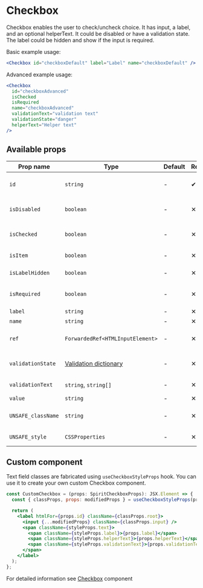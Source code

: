 # Checkbox

Checkbox enables the user to check/uncheck choice.
It has input, a label, and an optional helperText.
It could be disabled or have a validation state.
The label could be hidden and show if the input is required.

Basic example usage:

```jsx
<Checkbox id="checkboxDefault" label="Label" name="checkboxDefault" />
```

Advanced example usage:

```jsx
<Checkbox
  id="checkboxAdvanced"
  isChecked
  isRequired
  name="checkboxAdvanced"
  validationText="validation text"
  validationState="danger"
  helperText="Helper text"
/>
```

## Available props

| Prop name          | Type                                           | Default | Required | Description                    |
| ------------------ | ---------------------------------------------- | ------- | -------- | ------------------------------ |
| `id`               | `string`                                       | -       | ✔        | Input and label identification |
| `isDisabled`       | `boolean`                                      | -       | ✕        | Whether is field disabled      |
| `isChecked`        | `boolean`                                      | -       | ✕        | Whether is field checked       |
| `isItem`           | `boolean`                                      | -       | ✕        | To render in [Item][item] mode |
| `isLabelHidden`    | `boolean`                                      | -       | ✕        | Whether is label hidden        |
| `isRequired`       | `boolean`                                      | -       | ✕        | Whether is field required      |
| `label`            | `string`                                       | -       | ✕        | Label text                     |
| `name`             | `string`                                       | -       | ✕        | Input name                     |
| `ref`              | `ForwardedRef<HTMLInputElement>`               | -       | ✕        | Input element reference        |
| `validationState`  | [Validation dictionary][dictionary-validation] | -       | ✕        | Type of validation state.      |
| `validationText`   | `string`, `string[]`                           | -       | ✕        | Validation text                |
| `value`            | `string`                                       | -       | ✕        | Input value                    |
| `UNSAFE_className` | `string`                                       | -       | ✕        | Wrapper custom class name      |
| `UNSAFE_style`     | `CSSProperties`                                | -       | ✕        | Wrapper custom style           |

## Custom component

Text field classes are fabricated using `useCheckboxStyleProps` hook. You can use it to create your own custom Checkbox component.

```jsx
const CustomCheckbox = (props: SpiritCheckboxProps): JSX.Element => {
  const { classProps, props: modifiedProps } = useCheckboxStyleProps(props);

  return (
    <label htmlFor={props.id} className={classProps.root}>
      <input {...modifiedProps} className={classProps.input} />
      <span className={styleProps.text}>
        <span className={styleProps.label}>{props.label}</span>
        <span className={styleProps.helperText}>{props.helperText}</span>
        <span className={styleProps.validationText}>{props.validationText}</span>
      </span>
    </label>
  );
};
```

For detailed information see [Checkbox](https://github.com/lmc-eu/spirit-design-system/blob/main/packages/web/src/scss/components/Checkbox/README.md) component

[item]: https://github.com/lmc-eu/spirit-design-system/blob/main/packages/web-react/src/components/Item/README.md
[dictionary-validation]: https://github.com/lmc-eu/spirit-design-system/blob/main/docs/DICTIONARIES.md#validation
